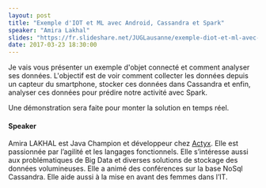 ```yaml
---
layout: post
title: "Exemple d'IOT et ML avec Android, Cassandra et Spark"
speaker: "Amira Lakhal"
slides: "https://fr.slideshare.net/JUGLausanne/exemple-diot-et-ml-avec-android-cassandra-et-spark"
date: 2017-03-23 18:30:00
---
```

Je vais vous présenter un exemple d'objet connecté et comment analyser ses données. L'objectif est de voir comment collecter les données depuis un capteur du smartphone, stocker ces données dans Cassandra et enfin, analyser ces données pour prédire notre activité avec Spark.

Une démonstration sera faite pour monter la solution en temps réel.

#### Speaker

Amira LAKHAL est Java Champion et développeur chez [Actyx](www.actyx.io). Elle est passionnée par l’agilité et les langages fonctionnels. Elle s’intéresse aussi aux problématiques de Big Data et diverses solutions de stockage des données volumineuses. Elle a animé des conférences sur la base NoSql Cassandra. Elle aide aussi à la mise en avant des femmes dans l’IT.
